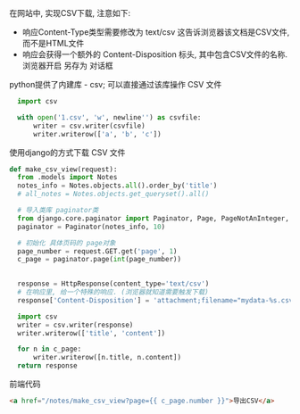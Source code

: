 在网站中, 实现CSV下载, 注意如下:  
  - 响应Content-Type类型需要修改为 text/csv 这告诉浏览器该文档是CSV文件, 而不是HTML文件  
  - 响应会获得一个额外的 Content-Disposition 标头, 其中包含CSV文件的名称. 浏览器开启 另存为 对话框  
  


python提供了内建库 - csv; 可以直接通过该库操作 CSV 文件  
  ``` python
	import csv
  
	with open('1.csv', 'w', newline'') as csvfile:
		writer = csv.writer(csvfile)
		writer.writerow(['a', 'b', 'c'])
  ```
  
  
使用django的方式下载 CSV 文件  
  ``` python
  def make_csv_view(request):
    from .models import Notes
    notes_info = Notes.objects.all().order_by('title')
    # all_notes = Notes.objects.get_queryset().all()

    # 导入类库 paginator类
    from django.core.paginator import Paginator, Page, PageNotAnInteger, EmptyPage
    paginator = Paginator(notes_info, 10)

    # 初始化 具体页码的 page对象
    page_number = request.GET.get('page', 1)
    c_page = paginator.page(int(page_number))

     
    response = HttpResponse(content_type='text/csv')
    # 在响应里, 给一个特殊的响应. (浏览器就知道需要触发下载)
    response['Content-Disposition'] = 'attachment;filename="mydata-%s.csv"'%(page_number)

    import csv
    writer = csv.writer(response)
    writer.writerow(['title', 'content'])

    for n in c_page:
        writer.writerow([n.title, n.content])
    return response
  ```
  
前端代码  
``` html
<a href="/notes/make_csv_view?page={{ c_page.number }}">导出CSV</a>
```
